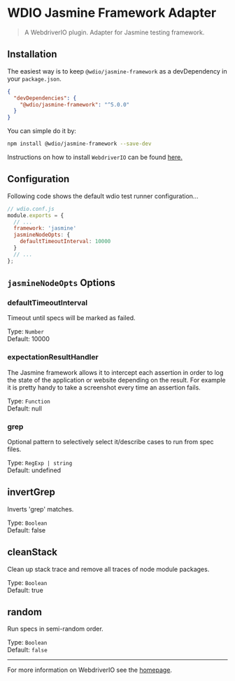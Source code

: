 WDIO Jasmine Framework Adapter
==============================

> A WebdriverIO plugin. Adapter for Jasmine testing framework.

## Installation

The easiest way is to keep `@wdio/jasmine-framework` as a devDependency in your `package.json`.

```json
{
  "devDependencies": {
    "@wdio/jasmine-framework": "^5.0.0"
  }
}
```

You can simple do it by:

```bash
npm install @wdio/jasmine-framework --save-dev
```

Instructions on how to install `WebdriverIO` can be found [here.](http://webdriver.io/guide/getstarted/install.html)

## Configuration

Following code shows the default wdio test runner configuration...

```js
// wdio.conf.js
module.exports = {
  // ...
  framework: 'jasmine'
  jasmineNodeOpts: {
    defaultTimeoutInterval: 10000
  }
  // ...
};
```

## `jasmineNodeOpts` Options

### defaultTimeoutInterval
Timeout until specs will be marked as failed.

Type: `Number`<br>
Default: 10000

### expectationResultHandler
The Jasmine framework allows it to intercept each assertion in order to log the state of the application
or website depending on the result. For example it is pretty handy to take a screenshot every time
an assertion fails.

Type: `Function`<br>
Default: null

### grep
Optional pattern to selectively select it/describe cases to run from spec files.

Type: `RegExp | string`<br>
Default: undefined

## invertGrep
Inverts 'grep' matches.

Type: `Boolean`<br>
Default: false

## cleanStack
Clean up stack trace and remove all traces of node module packages.

Type: `Boolean`<br>
Default: true

## random
Run specs in semi-random order.

Type: `Boolean`<br>
Default: `false`

----

For more information on WebdriverIO see the [homepage](http://webdriver.io).
